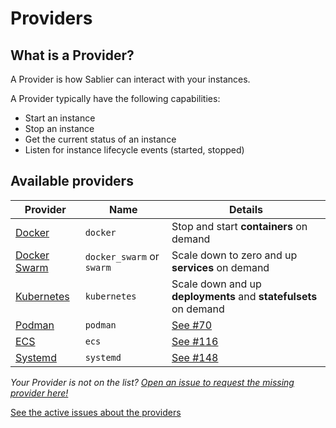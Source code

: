 # Providers

## What is a Provider?

A Provider is how Sablier can interact with your instances.

A Provider typically have the following capabilities:
- Start an instance
- Stop an instance
- Get the current status of an instance
- Listen for instance lifecycle events (started, stopped)

## Available providers

| Provider                                | Name                      | Details                                                          |
|-----------------------------------------|---------------------------|------------------------------------------------------------------|
| [Docker](/providers/docker)             | `docker`                  | Stop and start **containers** on demand                          |
| [Docker Swarm](/providers/docker_swarm) | `docker_swarm` or `swarm` | Scale down to zero and up **services** on demand                 |
| [Kubernetes](/providers/kubernetes)     | `kubernetes`              | Scale down and up **deployments** and **statefulsets** on demand |
| [Podman](/providers/podman)             | `podman`                  | [See #70](https://github.com/acouvreur/sablier/issues/70)        |
| [ECS](/providers/ec2)                   | `ecs`                     | [See #116](https://github.com/acouvreur/sablier/issues/116)      |
| [Systemd](/providers/systemd)           | `systemd`                 | [See #148](https://github.com/acouvreur/sablier/issues/148)      |

*Your Provider is not on the list? [Open an issue to request the missing provider here!](https://github.com/acouvreur/sablier/issues/new?assignees=&labels=enhancement%2C+provider&projects=&template=instance-provider-request.md&title=Add+%60%5BPROVIDER%5D%60+provider)*

[See the active issues about the providers](https://github.com/acouvreur/sablier/issues?q=is%3Aopen+is%3Aissue+label%3Aprovider)